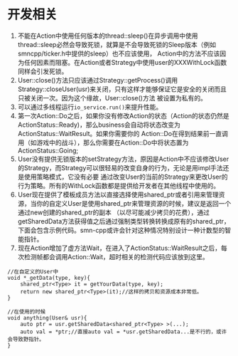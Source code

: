 # 开发相关
1. 不能在Action中使用任何版本的thread::sleep()在异步调用中使用thread::sleep必然会导致死锁，就算是不会导致死锁的Sleep版本（例如smncpp/ticker.h中提供的sleep）也不应该使用，
Action中的方法不应该因为任何因素而阻塞。在Action或者Strategy中使用user的XXXWithLock函数同样会引发死锁。
2. User::close()方法只应该通过Strategy::getProcess()调用Strategy::closeUser(usr)来关闭，只有这样才能够保证它是安全的关闭而且只被关闭一次。因为这个缘故，User::close()方法
被设置为私有的。
3. 可以通过多线程运行`io_service.run()`来提升性能。
4. 第一次Action::Do之后，如果你没有修改Action的状态（Action的状态仍然是ActionStatus::Ready)，那么business会自动将状态改变为ActionStatus::WaitResult。如果你需要你的
Action::Do在得到结果前一直调用（如游戏中的战斗），那么你需要在Action::Do中将状态置为ActionStatus::Going;
5. User没有提供无锁版本的setStrategy方法，原因是Action中不应该修改User的Strategy，而Strategy可以很轻易的改变自身的行为，无论是用impl手法还是使用策略模式，它没有必要
通过改变User的当前的Strategy来更改User的行为策略。所有的WithLock函数都是提供给开发者在其他线程中使用的。
6. User现在提供了模板成员方法以直接选择使用shared\_ptr或者引用来管理资源，当你的自定义User是使用shared\_ptr来管理资源的时候，建议是返回一个通过new创建的shared\_ptr的副本
（以尽可能减少拷贝的花费），通过getSharedData方法获得值之后通过强制类型转换转换成原有的shared\_ptr，下面会包含示例代码。smn-cpp或许会针对这种情况特别设计一种计数型的智能指针。
7. 现在Action增加了虚方法Wait，在进入了ActionStatus::WaitResult之后，每次检测帧都会调用Action::Wait，超时相关的检测代码应该放到这里。
```
//在自定义的User中
void *_getData(type, key){
	shared_ptr<Type> it = getYourData(type, key);
	return new shared_ptr<Type>(it);//这样的拷贝和资源成本非常低。
}

//在使用的时候
void anything(User& usr){
	auto ptr = usr.getSharedData<shared_ptr<Type> >(...);
	auto val = *ptr;//直接auto val = *usr.getSharedData...是不行的，或许会导致野指针。
}
```
